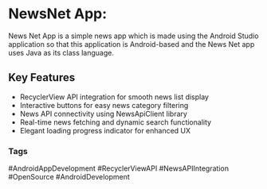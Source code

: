# NewsNet App: 

News Net App is a simple news app which is made using the Android Studio application so that this application is Android-based and the News Net app uses Java as its class language.

## Key Features

- RecyclerView API integration for smooth news list display
- Interactive buttons for easy news category filtering
- News API connectivity using NewsApiClient library
- Real-time news fetching and dynamic search functionality
- Elegant loading progress indicator for enhanced UX

### Tags

#AndroidAppDevelopment #RecyclerViewAPI #NewsAPIIntegration #OpenSource #AndroidDevelopment


